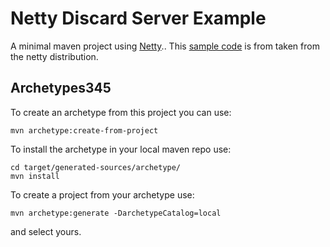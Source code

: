 # Netty Discard Server Example

A minimal maven project using [Netty][1]..
This [sample code][2] is from taken from the netty distribution.

[1]: http://www.jboss.org/netty
[2]: http://docs.jboss.org/netty/3.2/xref/org/jboss/netty/example/discard/package-summary.html

## Archetypes345

To create an archetype from this project you can use:

    mvn archetype:create-from-project

To install the archetype in your local maven repo use:

    cd target/generated-sources/archetype/
    mvn install

To create a project from your archetype use:

    mvn archetype:generate -DarchetypeCatalog=local

and select yours.
